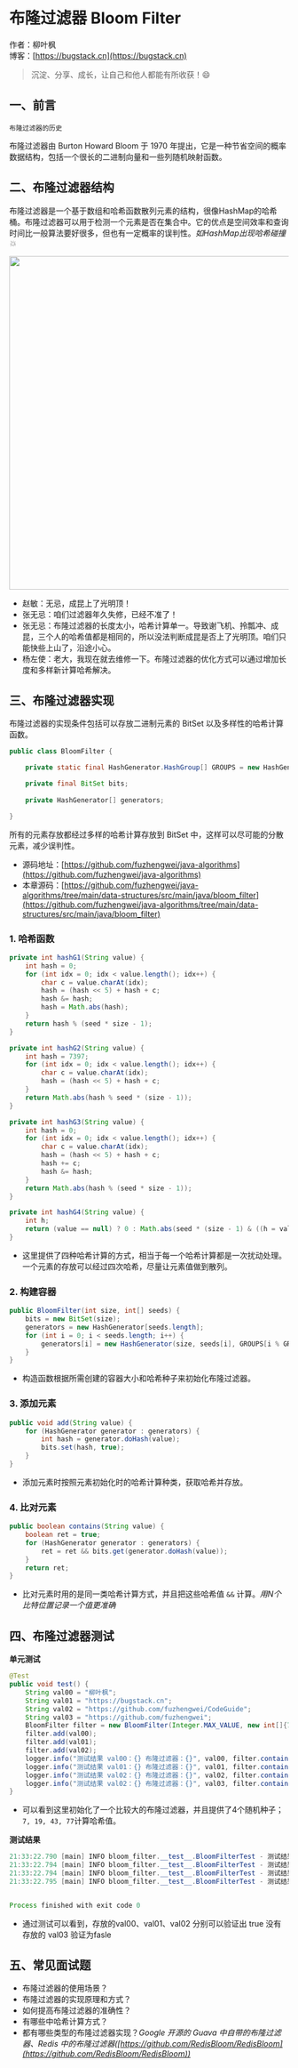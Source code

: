 # 布隆过滤器 Bloom Filter

作者：柳叶枫
<br/>博客：[https://bugstack.cn](https://bugstack.cn)

> 沉淀、分享、成长，让自己和他人都能有所收获！😄

## 一、前言

`布隆过滤器的历史`

布隆过滤器由 Burton Howard Bloom 于 1970 年提出，它是一种节省空间的概率数据结构，包括一个很长的二进制向量和一些列随机映射函数。

## 二、布隆过滤器结构

布隆过滤器是一个基于数组和哈希函数散列元素的结构，很像HashMap的哈希桶。布隆过滤器可以用于检测一个元素是否在集合中。它的优点是空间效率和查询时间比一般算法要好很多，但也有一定概率的误判性。*如HashMap出现哈希碰撞💥*

<div align="center">
    <img src="https://bugstack.cn/images/article/algorithm/bloom-filter-01.png?raw=true" width="600px">
</div>

- 赵敏：无忌，成昆上了光明顶！
- 张无忌：咱们过滤器年久失修，已经不准了！
- 张无忌：布隆过滤器的长度太小，哈希计算单一。导致谢飞机、拎瓢冲、成昆，三个人的哈希值都是相同的，所以没法判断成昆是否上了光明顶。咱们只能快些上山了，沿途小心。
- 杨左使：老大，我现在就去维修一下。布隆过滤器的优化方式可以通过增加长度和多样新计算哈希解决。

## 三、布隆过滤器实现

布隆过滤器的实现条件包括可以存放二进制元素的 BitSet 以及多样性的哈希计算函数。

```java
public class BloomFilter {

    private static final HashGenerator.HashGroup[] GROUPS = new HashGenerator.HashGroup[]{HashGenerator.HashGroup.G1, HashGenerator.HashGroup.G2, HashGenerator.HashGroup.G3, HashGenerator.HashGroup.G4};

    private final BitSet bits;
  
    private HashGenerator[] generators;

}
```

所有的元素存放都经过多样的哈希计算存放到 BitSet 中，这样可以尽可能的分散元素，减少误判性。

- 源码地址：[https://github.com/fuzhengwei/java-algorithms](https://github.com/fuzhengwei/java-algorithms)
- 本章源码：[https://github.com/fuzhengwei/java-algorithms/tree/main/data-structures/src/main/java/bloom_filter](https://github.com/fuzhengwei/java-algorithms/tree/main/data-structures/src/main/java/bloom_filter)

### 1. 哈希函数

```java
private int hashG1(String value) {
    int hash = 0;
    for (int idx = 0; idx < value.length(); idx++) {
        char c = value.charAt(idx);
        hash = (hash << 5) + hash + c;
        hash &= hash;
        hash = Math.abs(hash);
    }
    return hash % (seed * size - 1);
}

private int hashG2(String value) {
    int hash = 7397;
    for (int idx = 0; idx < value.length(); idx++) {
        char c = value.charAt(idx);
        hash = (hash << 5) + hash + c;
    }
    return Math.abs(hash % seed * (size - 1));
}

private int hashG3(String value) {
    int hash = 0;
    for (int idx = 0; idx < value.length(); idx++) {
        char c = value.charAt(idx);
        hash = (hash << 5) + hash + c;
        hash += c;
        hash &= hash;
    }
    return Math.abs(hash % (seed * size - 1));
}

private int hashG4(String value) {
    int h;
    return (value == null) ? 0 : Math.abs(seed * (size - 1) & ((h = value.hashCode()) ^ (h >>> 16)));
}
```

- 这里提供了四种哈希计算的方式，相当于每一个哈希计算都是一次扰动处理。一个元素的存放可以经过四次哈希，尽量让元素值做到散列。

### 2. 构建容器

```java
public BloomFilter(int size, int[] seeds) {
    bits = new BitSet(size);
    generators = new HashGenerator[seeds.length];
    for (int i = 0; i < seeds.length; i++) {
        generators[i] = new HashGenerator(size, seeds[i], GROUPS[i % GROUPS.length]);
    }
}
```

- 构造函数根据所需创建的容器大小和哈希种子来初始化布隆过滤器。

### 3. 添加元素

```java
public void add(String value) {
    for (HashGenerator generator : generators) {
        int hash = generator.doHash(value);
        bits.set(hash, true);
    }
}
```

- 添加元素时按照元素初始化时的哈希计算种类，获取哈希并存放。

### 4. 比对元素

```java
public boolean contains(String value) {
    boolean ret = true;
    for (HashGenerator generator : generators) {
        ret = ret && bits.get(generator.doHash(value));
    }
    return ret;
}
```

- 比对元素时用的是同一类哈希计算方式，并且把这些哈希值 `&&` 计算。*用N个比特位置记录一个值更准确*

## 四、布隆过滤器测试

**单元测试**

```java
@Test
public void test() {
    String val00 = "柳叶枫";
    String val01 = "https://bugstack.cn";
    String val02 = "https://github.com/fuzhengwei/CodeGuide";
    String val03 = "https://github.com/fuzhengwei";
    BloomFilter filter = new BloomFilter(Integer.MAX_VALUE, new int[]{7, 19, 43, 77});
    filter.add(val00);
    filter.add(val01);
    filter.add(val02);
    logger.info("测试结果 val00：{} 布隆过滤器：{}", val00, filter.contains(val00));
    logger.info("测试结果 val01：{} 布隆过滤器：{}", val01, filter.contains(val01));
    logger.info("测试结果 val02：{} 布隆过滤器：{}", val02, filter.contains(val02));
    logger.info("测试结果 val02：{} 布隆过滤器：{}", val03, filter.contains(val03));
}
```

- 可以看到这里初始化了一个比较大的布隆过滤器，并且提供了4个随机种子；`7, 19, 43, 77`计算哈希值。

**测试结果**

```java
21:33:22.790 [main] INFO bloom_filter.__test__.BloomFilterTest - 测试结果 val00：柳叶枫 布隆过滤器：true
21:33:22.794 [main] INFO bloom_filter.__test__.BloomFilterTest - 测试结果 val01：https://bugstack.cn 布隆过滤器：true
21:33:22.794 [main] INFO bloom_filter.__test__.BloomFilterTest - 测试结果 val02：https://github.com/fuzhengwei/CodeGuide 布隆过滤器：true
21:33:22.795 [main] INFO bloom_filter.__test__.BloomFilterTest - 测试结果 val02：https://github.com/fuzhengwei 布隆过滤器：false


Process finished with exit code 0
```

- 通过测试可以看到，存放的val00、val01、val02 分别可以验证出 true 没有存放的 val03 验证为fasle

## 五、常见面试题

- 布隆过滤器的使用场景？
- 布隆过滤器的实现原理和方式？
- 如何提高布隆过滤器的准确性？
- 有哪些中哈希计算方式？
- 都有哪些类型的布隆过滤器实现？*Google 开源的 Guava 中自带的布隆过滤器、Redis 中的布隆过滤器([https://github.com/RedisBloom/RedisBloom](https://github.com/RedisBloom/RedisBloom))*

